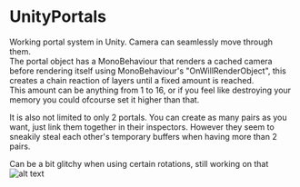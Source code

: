 # UnityPortals  

Working portal system in Unity. Camera can seamlessly move through them.  
The portal object has a MonoBehaviour that renders a cached camera before rendering itself using MonoBehaviour's "OnWillRenderObject", this creates a chain reaction of layers until a fixed amount is reached.  
This amount can be anything from 1 to 16, or if you feel like destroying your memory you could ofcourse set it higher than that.

It is also not limited to only 2 portals. You can create as many pairs as you want, just link them together in their inspectors.
However they seem to sneakily steal each other's temporary buffers when having more than 2 pairs.

Can be a bit glitchy when using certain rotations, still working on that
![alt text](https://i.postimg.cc/VLRw6MbZ/portal1.jpg)
